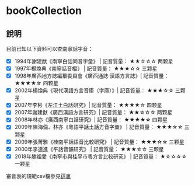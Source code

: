 # bookCollection

## 說明

目前已知以下資料可以查南寧話字音：

- [x] 1994年謝建猷《南寧白話同音字彙》 |  記音質量： ★★☆☆☆  两颗星
- [x] 1997年楊煥典《南寧話音檔》 |  記音質量： ★★★☆☆  三颗星
- [x] 1998年廣西地方誌編纂委員會《廣西通誌·漢語方言誌》| 記音質量： ★★★★☆  四颗星
- [x] 2002年楊煥典《現代漢語方言音庫（字庫）》| 記音質量： ★★★☆☆  三颗星
- [x] 2007年李彬《左江土白話研究》|  記音質量： ★★★★☆  四颗星
- [x] 2007年謝建猷《廣西漢語方言研究》|  記音質量： ★★☆☆☆  两颗星
- [x] 2008年林亦《廣西南寧白話研究》| 記音質量： ★★★★☆  四颗星
- [x] 2009年陳海倫、林亦《粵語平話土話方音字彙》 |  記音質量： ★★★☆☆  三颗星
- [x] 2009年張菁雅《桂南平話語音比較研究》 |  記音質量： ★★★☆☆  三颗星
- [x] 2000年李連進《平話音韻研究》 |  記音質量： ★★★☆☆  三颗星
- [x] 2018年滕祖愛《南寧市與桂平市粵方言比較研究》 |  記音質量： ★☆☆☆☆  一颗星

審音表的規範csv檔參見[這裏](https://github.com/leimaau/Nanning-Dialect-Manual)

